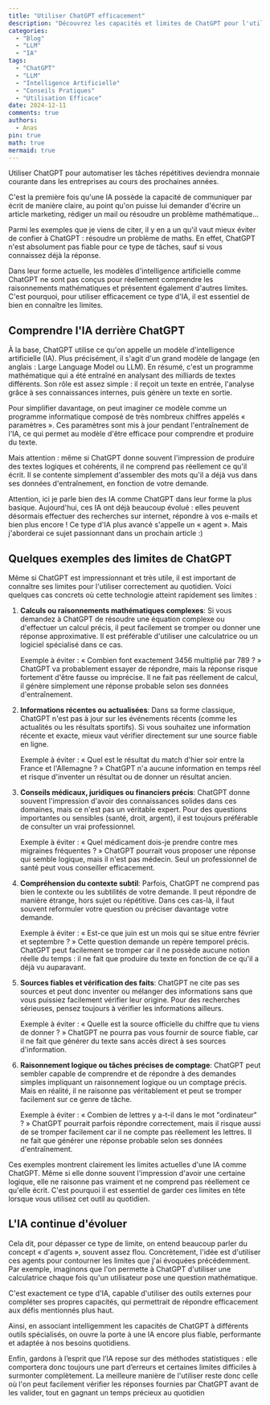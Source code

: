 ```yaml
---
title: "Utiliser ChatGPT efficacement"
description: "Découvrez les capacités et limites de ChatGPT pour l'utiliser efficacement dans vos tâches quotidiennes, avec des exemples concrets de ce qu'il peut et ne peut pas faire."
categories:
  - "Blog"
  - "LLM"
  - "IA"
tags:
  - "ChatGPT"
  - "LLM"
  - "Intelligence Artificielle"
  - "Conseils Pratiques"
  - "Utilisation Efficace"
date: 2024-12-11
comments: true
authors:
  - Anas
pin: true
math: true
mermaid: true
---
```


Utiliser ChatGPT pour automatiser les tâches répétitives deviendra monnaie courante dans les entreprises au cours des prochaines années. 

C'est la première fois qu'une IA possède la capacité de communiquer par écrit de manière claire, au point qu'on puisse lui demander d'écrire un article marketing, rédiger un mail ou résoudre un problème mathématique…

Parmi les exemples que je viens de citer, il y en a un qu'il vaut mieux éviter de confier à ChatGPT : résoudre un problème de maths. En effet, ChatGPT n'est absolument pas fiable pour ce type de tâches, sauf si vous connaissez déjà la réponse. 

Dans leur forme actuelle, les modèles d'intelligence artificielle comme ChatGPT ne sont pas conçus pour réellement comprendre les raisonnements mathématiques et présentent également d'autres limites. C'est pourquoi, pour utiliser efficacement ce type d'IA, il est essentiel de bien en connaître les limites. 

## Comprendre l'IA derrière ChatGPT

À la base, ChatGPT utilise ce qu'on appelle un modèle d'intelligence artificielle (IA). Plus précisément, il s'agit d'un grand modèle de langage (en anglais : Large Language Model ou LLM). En résumé, c'est un programme mathématique qui a été entraîné en analysant des milliards de textes différents. Son rôle est assez simple : il reçoit un texte en entrée, l'analyse grâce à ses connaissances internes, puis génère un texte en sortie.

Pour simplifier davantage, on peut imaginer ce modèle comme un programme informatique composé de très nombreux chiffres appelés « paramètres ». Ces paramètres sont mis à jour pendant l'entraînement de l'IA, ce qui permet au modèle d'être efficace pour comprendre et produire du texte.

Mais attention : même si ChatGPT donne souvent l'impression de produire des textes logiques et cohérents, il ne comprend pas réellement ce qu'il écrit. Il se contente simplement d'assembler des mots qu'il a déjà vus dans ses données d'entraînement, en fonction de votre demande.

Attention, ici je parle bien des IA comme ChatGPT dans leur forme la plus basique. Aujourd'hui, ces IA ont déjà beaucoup évolué : elles peuvent désormais effectuer des recherches sur internet, répondre à vos e-mails et bien plus encore ! Ce type d'IA plus avancé s'appelle un « agent ». Mais j'aborderai ce sujet passionnant dans un prochain article :)

## Quelques exemples des limites de ChatGPT

Même si ChatGPT est impressionnant et très utile, il est important de connaître ses limites pour l'utiliser correctement au quotidien. Voici quelques cas concrets où cette technologie atteint rapidement ses limites :

1. **Calculs ou raisonnements mathématiques complexes**: Si vous demandez à ChatGPT de résoudre une équation complexe ou d'effectuer un calcul précis, il peut facilement se tromper ou donner une réponse approximative. Il est préférable d'utiliser une calculatrice ou un logiciel spécialisé dans ce cas.

   Exemple à éviter :
   « Combien font exactement 3456 multiplié par 789 ? »
   ChatGPT va probablement essayer de répondre, mais la réponse risque fortement d'être fausse ou imprécise. Il ne fait pas réellement de calcul, il génère simplement une réponse probable selon ses données d'entraînement.

2. **Informations récentes ou actualisées**: Dans sa forme classique, ChatGPT n'est pas à jour sur les événements récents (comme les actualités ou les résultats sportifs). Si vous souhaitez une information récente et exacte, mieux vaut vérifier directement sur une source fiable en ligne.

   Exemple à éviter :
   « Quel est le résultat du match d'hier soir entre la France et l'Allemagne ? »
   ChatGPT n'a aucune information en temps réel et risque d'inventer un résultat ou de donner un résultat ancien.

3. **Conseils médicaux, juridiques ou financiers précis**: ChatGPT donne souvent l'impression d'avoir des connaissances solides dans ces domaines, mais ce n'est pas un véritable expert. Pour des questions importantes ou sensibles (santé, droit, argent), il est toujours préférable de consulter un vrai professionnel.

   Exemple à éviter :
   « Quel médicament dois-je prendre contre mes migraines fréquentes ? »
   ChatGPT pourrait vous proposer une réponse qui semble logique, mais il n'est pas médecin. Seul un professionnel de santé peut vous conseiller efficacement.

4. **Compréhension du contexte subtil**: Parfois, ChatGPT ne comprend pas bien le contexte ou les subtilités de votre demande. Il peut répondre de manière étrange, hors sujet ou répétitive. Dans ces cas-là, il faut souvent reformuler votre question ou préciser davantage votre demande.

   Exemple à éviter :
   « Est-ce que juin est un mois qui se situe entre février et septembre ? »
   Cette question demande un repère temporel précis. ChatGPT peut facilement se tromper car il ne possède aucune notion réelle du temps : il ne fait que produire du texte en fonction de ce qu'il a déjà vu auparavant.

5. **Sources fiables et vérification des faits**: ChatGPT ne cite pas ses sources et peut donc inventer ou mélanger des informations sans que vous puissiez facilement vérifier leur origine. Pour des recherches sérieuses, pensez toujours à vérifier les informations ailleurs.

   Exemple à éviter :
   « Quelle est la source officielle du chiffre que tu viens de donner ? »
   ChatGPT ne pourra pas vous fournir de source fiable, car il ne fait que générer du texte sans accès direct à ses sources d'information.

6. **Raisonnement logique ou tâches précises de comptage**: ChatGPT peut sembler capable de comprendre et de répondre à des demandes simples impliquant un raisonnement logique ou un comptage précis. Mais en réalité, il ne raisonne pas véritablement et peut se tromper facilement sur ce genre de tâche.

   Exemple à éviter :
   « Combien de lettres y a-t-il dans le mot "ordinateur" ? »
   ChatGPT pourrait parfois répondre correctement, mais il risque aussi de se tromper facilement car il ne compte pas réellement les lettres. Il ne fait que générer une réponse probable selon ses données d'entraînement.

Ces exemples montrent clairement les limites actuelles d'une IA comme ChatGPT. Même si elle donne souvent l'impression d'avoir une certaine logique, elle ne raisonne pas vraiment et ne comprend pas réellement ce qu'elle écrit. C'est pourquoi il est essentiel de garder ces limites en tête lorsque vous utilisez cet outil au quotidien.

## L'IA continue d'évoluer

Cela dit, pour dépasser ce type de limite, on entend beaucoup parler du concept « d'agents », souvent assez flou. Concrètement, l'idée est d'utiliser ces agents pour contourner les limites que j'ai évoquées précédemment. Par exemple, imaginons que l'on permette à ChatGPT d'utiliser une calculatrice chaque fois qu'un utilisateur pose une question mathématique.

C'est exactement ce type d'IA, capable d'utiliser des outils externes pour compléter ses propres capacités, qui permettrait de répondre efficacement aux défis mentionnés plus haut.

Ainsi, en associant intelligemment les capacités de ChatGPT à différents outils spécialisés, on ouvre la porte à une IA encore plus fiable, performante et adaptée à nos besoins quotidiens.

Enfin, gardons à l’esprit que l’IA repose sur des méthodes statistiques : elle comportera donc toujours une part d’erreurs et certaines limites difficiles à surmonter complètement. La meilleure manière de l'utiliser reste donc celle où l'on peut facilement vérifier les réponses fournies par ChatGPT avant de les valider, tout en gagnant un temps précieux au quotidien